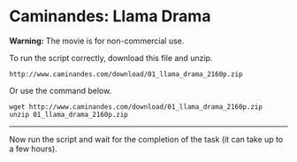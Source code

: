 # Caminandes: Llama Drama

**Warning:** The movie is for non-commercial use.

To run the script correctly, download this file and unzip.

```
http://www.caminandes.com/download/01_llama_drama_2160p.zip
```

Or use the command below.

```
wget http://www.caminandes.com/download/01_llama_drama_2160p.zip
unzip 01_llama_drama_2160p.zip
```

___

Now run the script and wait for the completion of the task (it can take up to a few hours).